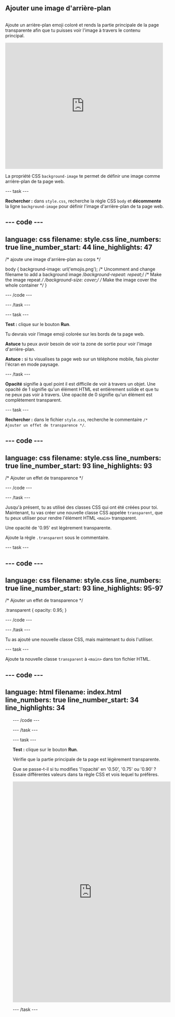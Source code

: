 ## Ajouter une image d'arrière-plan

<div style="display: flex; flex-wrap: wrap">
<div style="flex-basis: 200px; flex-grow: 1; margin-right: 15px;">

Ajoute un arrière-plan emoji coloré et rends la partie principale de la page transparente afin que tu puisses voir l'image à travers le contenu principal.

</div>
<div>
<iframe src="https://editor.raspberrypi.org/en/embed/viewer/top-5-emoji-list-step-4" width="500" height="400" frameborder="0" marginwidth="0" marginheight="0" allowfullscreen> </iframe>
</div>
</div>

La propriété CSS `background-image` te permet de définir une image comme arrière-plan de ta page web.

\--- task ---

**Rechercher :** dans `style.css`, recherche la règle CSS `body` et **décommente** la ligne `background-image` pour définir l'image d'arrière-plan de ta page web.

## --- code ---

language: css
filename: style.css
line_numbers: true
line_number_start: 44
line_highlights: 47
--------------------------------------------------------

/\* ajoute une image d'arrière-plan au corps \*/

body {
background-image: url('emojis.png'); /\* Uncomment and change filename to add a background image
/_background-repeat: repeat;_/ /\* Make the image repeat _/
/_background-size: cover;_/ /_ Make the image cover the whole container \*/
}

\--- /code ---

\--- /task ---

\--- task ---

**Test :** clique sur le bouton **Run**.

Tu devrais voir l’image emoji colorée sur les bords de ta page web.

**Astuce** tu peux avoir besoin de voir ta zone de sortie pour voir l'image d'arrière-plan.

**Astuce :** si tu visualises ta page web sur un téléphone mobile, fais pivoter l'écran en mode paysage.

\--- /task ---

**Opacité** signifie à quel point il est difficile de voir à travers un objet. Une opacité de 1 signifie qu'un élément HTML est entièrement solide et que tu ne peux pas voir à travers. Une opacité de 0 signifie qu'un élément est complètement transparent.

\--- task ---

**Rechercher :** dans le fichier `style.css`, recherche le commentaire `/* Ajouter un effet de transparence */`.

## --- code ---

language: css
filename: style.css
line_numbers: true
line_number_start: 93
line_highlights: 93
--------------------------------------------------------

/\* Ajouter un effet de transparence \*/

\--- /code ---

\--- /task ---

Jusqu'à présent, tu as utilisé des classes CSS qui ont été créées pour toi. Maintenant, tu vas créer une nouvelle classe CSS appelée `transparent`, que tu peux utiliser pour rendre l'élément HTML `<main>` transparent.

Une opacité de '0.95' est légèrement transparente.

Ajoute la règle `.transparent` sous le commentaire.

\--- task ---

## --- code ---

language: css
filename: style.css
line_numbers: true
line_number_start: 93
line_highlights: 95-97
-----------------------------------------------------------

/\* Ajouter un effet de transparence \*/

.transparent {
opacity: 0.95;
}

\--- /code ---

\--- /task ---

Tu as ajouté une nouvelle classe CSS, mais maintenant tu dois l'utiliser.

\--- task ---

Ajoute ta nouvelle classe `transparent` à `<main>` dans ton fichier HTML.

## --- code ---

language: html
filename: index.html
line_numbers: true
line_number_start: 34
line_highlights: 34
--------------------------------------------------------

<main class="transparent">
  <section class="wrap">    
    <ol class="wide">

\--- /code ---

\--- /task ---

\--- task ---

**Test :** clique sur le bouton **Run**.

Vérifie que la partie principale de ta page est légèrement transparente.

Que se passe-t-il si tu modifies 'l'opacité' en '0.50', '0.75' ou '0.90' ? Essaie différentes valeurs dans ta règle CSS et vois lequel tu préfères.

<div>
<iframe src="https://editor.raspberrypi.org/en/embed/viewer/top-5-emoji-list-step-4" width="500" height="700" frameborder="0" marginwidth="0" marginheight="0" allowfullscreen> </iframe>
</div>

\--- /task ---
